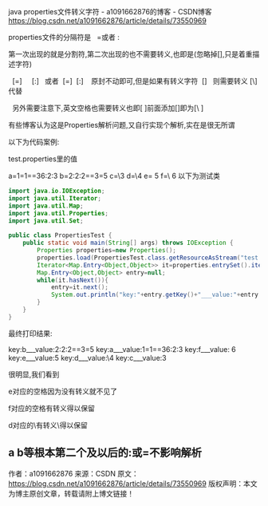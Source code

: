 java properties文件转义字符 - a1091662876的博客 - CSDN博客 https://blog.csdn.net/a1091662876/article/details/73550969

properties文件的分隔符是   =或者 :

第一次出现的就是分割符,第二次出现的也不需要转义,也即是(忽略掉[],只是着重描述字符)

  [\=]     [\:]   或者  [=]  [:]    原封不动即可,但是如果有转义字符  [\]   则需要转义 [\\]代替

  另外需要注意下,英文空格也需要转义也即[ ]前面添加[\]即为[\ ]

有些博客认为这是Properties解析问题,又自行实现个解析,实在是很无所谓

以下为代码案例:

test.properties里的值

a=1=1==36:2:3
b=2:2:2==3=5
c=\3
d=\\4
e= 5
f=\ 6
以下为测试类
```java
import java.io.IOException;
import java.util.Iterator;
import java.util.Map;
import java.util.Properties;
import java.util.Set;
 
public class PropertiesTest {
    public static void main(String[] args) throws IOException {
        Properties properties=new Properties();
        properties.load(PropertiesTest.class.getResourceAsStream("test.properties"));
        Iterator<Map.Entry<Object,Object>> it=properties.entrySet().iterator();
        Map.Entry<Object,Object> entry=null;
        while(it.hasNext()){
            entry=it.next();
            System.out.println("key:"+entry.getKey()+"___value:"+entry.getValue());
        }
    }
}
```
最终打印结果:

key:b___value:2:2:2==3=5
key:a___value:1=1==36:2:3
key:f___value: 6
key:e___value:5
key:d___value:\4
key:c___value:3

很明显,我们看到

e对应的空格因为没有转义就不见了

f对应的空格有转义得以保留

d对应的\有转义\\得以保留

a b等根本第二个及以后的:或=不影响解析
--------------------- 
作者：a1091662876 
来源：CSDN 
原文：https://blog.csdn.net/a1091662876/article/details/73550969 
版权声明：本文为博主原创文章，转载请附上博文链接！